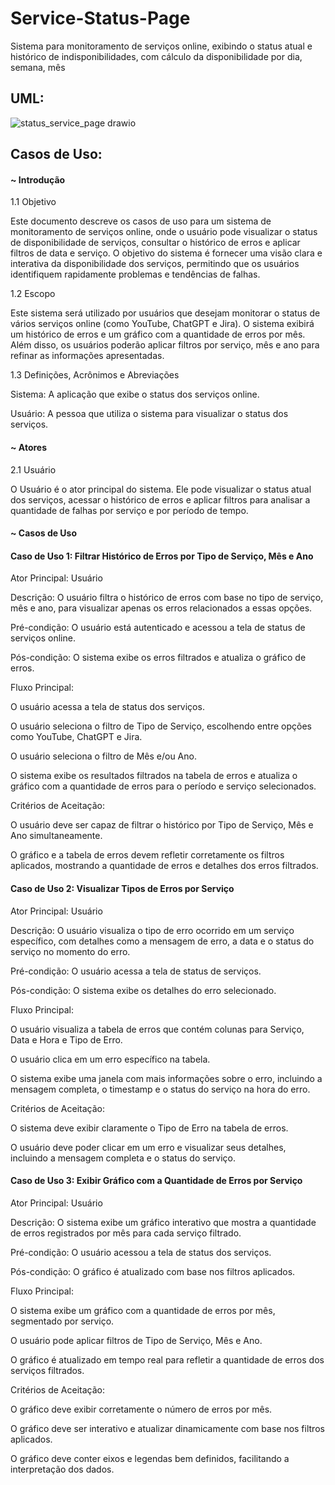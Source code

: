 # Service-Status-Page
Sistema para monitoramento de serviços online, exibindo o status atual e histórico de indisponibilidades, com cálculo da disponibilidade por dia, semana, mês
## UML:

![status_service_page drawio](https://github.com/user-attachments/assets/09a4313d-a6e7-4b9d-a90e-431222168963)

## Casos de Uso:

#### ~ Introdução

1.1 Objetivo

Este documento descreve os casos de uso para um sistema de monitoramento de serviços online, onde o usuário pode visualizar o status de disponibilidade de serviços, consultar o histórico de erros e aplicar filtros de data e serviço. O objetivo do sistema é fornecer uma visão clara e interativa da disponibilidade dos serviços, permitindo que os usuários identifiquem rapidamente problemas e tendências de falhas.

1.2 Escopo

Este sistema será utilizado por usuários que desejam monitorar o status de vários serviços online (como YouTube, ChatGPT e Jira). O sistema exibirá um histórico de erros e um gráfico com a quantidade de erros por mês. Além disso, os usuários poderão aplicar filtros por serviço, mês e ano para refinar as informações apresentadas.

1.3 Definições, Acrônimos e Abreviações

Sistema: A aplicação que exibe o status dos serviços online.

Usuário: A pessoa que utiliza o sistema para visualizar o status dos serviços.

#### ~ Atores

2.1 Usuário

O Usuário é o ator principal do sistema. Ele pode visualizar o status atual dos serviços, acessar o histórico de erros e aplicar filtros para analisar a quantidade de falhas por serviço e por período de tempo.

#### ~ Casos de Uso

#### Caso de Uso 1: Filtrar Histórico de Erros por Tipo de Serviço, Mês e Ano

Ator Principal: Usuário

Descrição: O usuário filtra o histórico de erros com base no tipo de serviço, mês e ano, para visualizar apenas os erros relacionados a essas opções.

Pré-condição: O usuário está autenticado e acessou a tela de status de serviços online.

Pós-condição: O sistema exibe os erros filtrados e atualiza o gráfico de erros.

Fluxo Principal:

O usuário acessa a tela de status dos serviços.

O usuário seleciona o filtro de Tipo de Serviço, escolhendo entre opções como YouTube, ChatGPT e Jira.

O usuário seleciona o filtro de Mês e/ou Ano.

O sistema exibe os resultados filtrados na tabela de erros e atualiza o gráfico com a quantidade de erros para o período e serviço selecionados.

Critérios de Aceitação:

O usuário deve ser capaz de filtrar o histórico por Tipo de Serviço, Mês e Ano simultaneamente.

O gráfico e a tabela de erros devem refletir corretamente os filtros aplicados, mostrando a quantidade de erros e detalhes dos erros filtrados.

#### Caso de Uso 2: Visualizar Tipos de Erros por Serviço

Ator Principal: Usuário

Descrição: O usuário visualiza o tipo de erro ocorrido em um serviço específico, com detalhes como a mensagem de erro, a data e o status do serviço no momento do erro.

Pré-condição: O usuário acessa a tela de status de serviços.

Pós-condição: O sistema exibe os detalhes do erro selecionado.

Fluxo Principal:

O usuário visualiza a tabela de erros que contém colunas para Serviço, Data e Hora e Tipo de Erro.

O usuário clica em um erro específico na tabela.

O sistema exibe uma janela com mais informações sobre o erro, incluindo a mensagem completa, o timestamp e o status do serviço na hora do erro.

Critérios de Aceitação:

O sistema deve exibir claramente o Tipo de Erro na tabela de erros.

O usuário deve poder clicar em um erro e visualizar seus detalhes, incluindo a mensagem completa e o status do serviço.

#### Caso de Uso 3: Exibir Gráfico com a Quantidade de Erros por Serviço

Ator Principal: Usuário

Descrição: O sistema exibe um gráfico interativo que mostra a quantidade de erros registrados por mês para cada serviço filtrado.

Pré-condição: O usuário acessou a tela de status dos serviços.

Pós-condição: O gráfico é atualizado com base nos filtros aplicados.

Fluxo Principal:

O sistema exibe um gráfico com a quantidade de erros por mês, segmentado por serviço.

O usuário pode aplicar filtros de Tipo de Serviço, Mês e Ano.

O gráfico é atualizado em tempo real para refletir a quantidade de erros dos serviços filtrados.

Critérios de Aceitação:

O gráfico deve exibir corretamente o número de erros por mês.

O gráfico deve ser interativo e atualizar dinamicamente com base nos filtros aplicados.

O gráfico deve conter eixos e legendas bem definidos, facilitando a interpretação dos dados.
